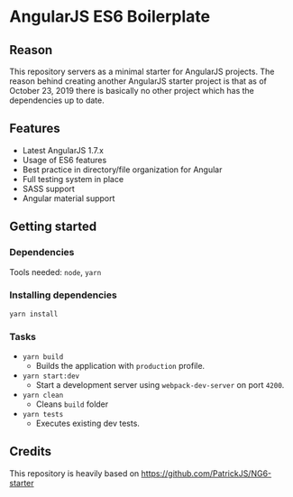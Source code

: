 # AngularJS ES6 Boilerplate

## Reason

This repository servers as a minimal starter for AngularJS projects. The reason behind
creating another AngularJS starter project is that as of October 23, 2019 there is
basically no other project which has the dependencies up to date.

## Features

* Latest AngularJS 1.7.x
* Usage of ES6 features
* Best practice in directory/file organization for Angular
* Full testing system in place
* SASS support
* Angular material support

## Getting started

### Dependencies

Tools needed: `node`, `yarn`

### Installing dependencies

```yarn install```

### Tasks

* `yarn build` 
    * Builds the application with `production` profile.
* `yarn start:dev`
    * Start a development server using `webpack-dev-server` on port `4200`.
* `yarn clean`
    * Cleans `build` folder
* `yarn tests`
    * Executes existing dev tests.
    
## Credits

This repository is heavily based on https://github.com/PatrickJS/NG6-starter


